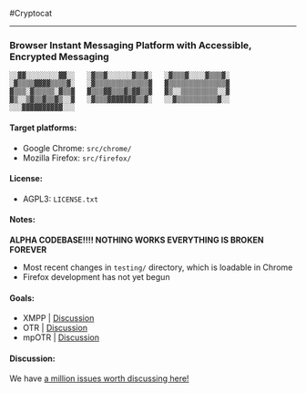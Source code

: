 #Cryptocat
***
### Browser Instant Messaging Platform with Accessible, Encrypted Messaging

`░░▓▓░░░░░░░░▓▓░░  
░▓▒▒▓░░░░░░▓▒▒▓░  
░▓▒▒▒▓░░░░▓▒▒▒▓░  
░▓▒▒▒▒▓▓▓▓▒▒▒▒▓░  
░▓▒▒▒▒▒▒▒▒▒▒▒▒▒▓  
▓▒▒▒▒▒▒▒▒▒▒▒▒▒▒▓  
▓▒▒▒░▓▒▒▒▒▒░▓▒▒▓  
▓▒▒▒▓▓▒▒▒▓▒▓▓▒▒▓  
▓▒░░▒▒▒▒▒▒▒▒▒░░▓  
▓▒░░▒▓▒▒▓▒▒▓▒░░▓  
░▓▒▒▒▓▓▓▓▓▓▓▒▒▓░  
░░▓▒▒▒▒▒▒▒▒▒▒▓░░  
░░░▓▓▓▓▓▓▓▓▓▓░░░  `


#### Target platforms:
* Google Chrome: `src/chrome/`
* Mozilla Firefox: `src/firefox/`

#### License:
* AGPL3: `LICENSE.txt`

#### Notes:
**ALPHA CODEBASE!!!! NOTHING WORKS EVERYTHING IS BROKEN FOREVER**
* Most recent changes in `testing/` directory, which is loadable in Chrome
* Firefox development has not yet begun

#### Goals:
* XMPP | [Discussion](https://github.com/kaepora/cryptocat/issues/83)
* OTR | [Discussion](https://github.com/kaepora/cryptocat/issues/84)
* mpOTR | [Discussion](https://github.com/kaepora/cryptocat/issues/82)

#### Discussion:
We have [a million issues worth discussing here!](https://github.com/kaepora/cryptocat/issues)
